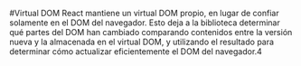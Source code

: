 #Virtual DOM
React mantiene un virtual DOM propio, en lugar de confiar solamente en el DOM del navegador. Esto deja a la biblioteca 
determinar qué partes del DOM han cambiado comparando contenidos entre la versión nueva y la almacenada en el virtual DOM, y utilizando el resultado para determinar cómo actualizar eficientemente el DOM del navegador.4